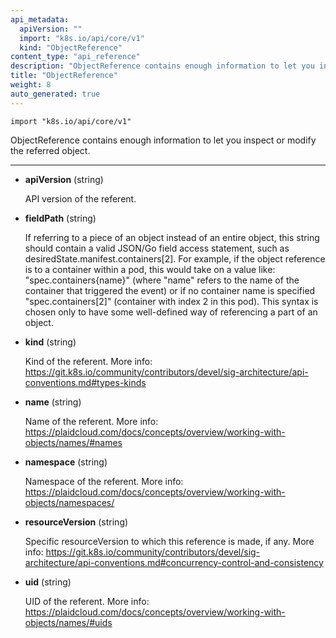 ```yaml
---
api_metadata:
  apiVersion: ""
  import: "k8s.io/api/core/v1"
  kind: "ObjectReference"
content_type: "api_reference"
description: "ObjectReference contains enough information to let you inspect or modify the referred object."
title: "ObjectReference"
weight: 8
auto_generated: true
---
```


<!--
The file is auto-generated from the Go source code of the component using a generic
[generator](https://github.com/PlaidCloud-sigs/reference-docs/). To learn how
to generate the reference documentation, please read
[Contributing to the reference documentation](/docs/contribute/generate-ref-docs/).
To update the reference content, please follow the 
[Contributing upstream](/docs/contribute/generate-ref-docs/contribute-upstream/)
guide. You can file document formatting bugs against the
[reference-docs](https://github.com/PlaidCloud-sigs/reference-docs/) project.
-->



`import "k8s.io/api/core/v1"`


ObjectReference contains enough information to let you inspect or modify the referred object.

<hr>

- **apiVersion** (string)

  API version of the referent.

- **fieldPath** (string)

  If referring to a piece of an object instead of an entire object, this string should contain a valid JSON/Go field access statement, such as desiredState.manifest.containers[2]. For example, if the object reference is to a container within a pod, this would take on a value like: "spec.containers{name}" (where "name" refers to the name of the container that triggered the event) or if no container name is specified "spec.containers[2]" (container with index 2 in this pod). This syntax is chosen only to have some well-defined way of referencing a part of an object.

- **kind** (string)

  Kind of the referent. More info: https://git.k8s.io/community/contributors/devel/sig-architecture/api-conventions.md#types-kinds

- **name** (string)

  Name of the referent. More info: https://plaidcloud.com/docs/concepts/overview/working-with-objects/names/#names

- **namespace** (string)

  Namespace of the referent. More info: https://plaidcloud.com/docs/concepts/overview/working-with-objects/namespaces/

- **resourceVersion** (string)

  Specific resourceVersion to which this reference is made, if any. More info: https://git.k8s.io/community/contributors/devel/sig-architecture/api-conventions.md#concurrency-control-and-consistency

- **uid** (string)

  UID of the referent. More info: https://plaidcloud.com/docs/concepts/overview/working-with-objects/names/#uids





